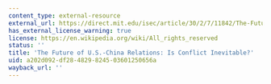 ```yaml
---
content_type: external-resource
external_url: https://direct.mit.edu/isec/article/30/2/7/11842/The-Future-of-U-S-China-Relations-Is-Conflict
has_external_license_warning: true
license: https://en.wikipedia.org/wiki/All_rights_reserved
status: ''
title: 'The Future of U.S.-China Relations: Is Conflict Inevitable?'
uid: a202d092-df28-4829-8245-03601250656a
wayback_url: ''
---
```

